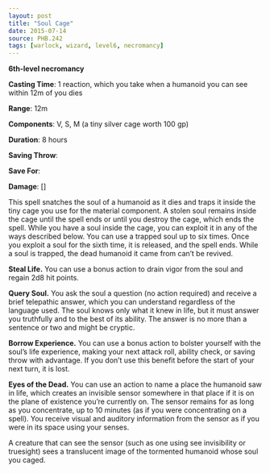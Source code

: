 ```yaml
---
layout: post
title: "Soul Cage"
date: 2015-07-14
source: PHB.242
tags: [warlock, wizard, level6, necromancy]
---
```


**6th-level necromancy**

**Casting Time**: 1 reaction, which you take when a humanoid you can see within 12m of you dies

**Range**: 12m

**Components**: V, S, M (a tiny silver cage worth 100 gp)

**Duration**: 8 hours

**Saving Throw**:

**Save For**:

**Damage**: []

This spell snatches the soul of a humanoid as it dies and traps it inside the tiny cage you use for the material component. A stolen soul remains inside the cage until the
spell ends or until you destroy the cage, which ends the spell. While you have a soul inside the cage, you can exploit it in any of the ways described below. You can use a
trapped soul up to six times. Once you exploit a soul for the sixth time, it is released, and the spell ends. While a soul is trapped, the dead humanoid it came from can’t
be revived.

**Steal Life.** You can use a bonus action to drain vigor from the soul and regain 2d8 hit points.

**Query Soul.** You ask the soul a question (no action required) and receive a brief telepathic answer, which you can understand regardless of the language used. The
soul knows only what it knew in life, but it must answer you truthfully and to the best of its ability. The answer is no more than a sentence or two and might be cryptic.

**Borrow Experience.** You can use a bonus action to bolster yourself with the soul’s life experience, making your next attack roll, ability check, or saving throw with
advantage. If you don’t use this benefit before the start of your next turn, it is lost.

**Eyes of the Dead.** You can use an action to name a place the humanoid saw in life, which creates an invisible sensor somewhere in that place if it is on the plane
of existence you’re currently on. The sensor remains for as long as you concentrate, up to 10 minutes (as if you were concentrating on a spell). You receive visual and
auditory information from the sensor as if you were in its space using your senses.

A creature that can see the sensor (such as one using see invisibility or truesight) sees a translucent image of the tormented humanoid whose soul you caged.